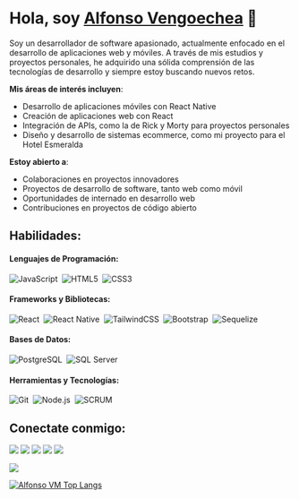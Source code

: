 # Hola, soy [Alfonso Vengoechea](https://alfonsovengoechea.github.io) 👋

Soy un desarrollador de software apasionado, actualmente enfocado en el desarrollo de aplicaciones web y móviles. A través de mis estudios y proyectos personales, he adquirido una sólida comprensión de las tecnologías de desarrollo y siempre estoy buscando nuevos retos.

**Mis áreas de interés incluyen**:
- Desarrollo de aplicaciones móviles con React Native
- Creación de aplicaciones web con React
- Integración de APIs, como la de Rick y Morty para proyectos personales
- Diseño y desarrollo de sistemas ecommerce, como mi proyecto para el Hotel Esmeralda

**Estoy abierto a**:
- Colaboraciones en proyectos innovadores
- Proyectos de desarrollo de software, tanto web como móvil
- Oportunidades de internado en desarrollo web
- Contribuciones en proyectos de código abierto

## Habilidades:

#### Lenguajes de Programación:

![JavaScript](https://img.shields.io/badge/JavaScript-F7DF1E?style=for-the-badge&logo=javascript&logoColor=black)&nbsp;
![HTML5](https://img.shields.io/badge/HTML5-E34F26?style=for-the-badge&logo=html5&logoColor=white)&nbsp;
![CSS3](https://img.shields.io/badge/CSS3-1572B6?style=for-the-badge&logo=css3&logoColor=white)&nbsp;

#### Frameworks y Bibliotecas:

![React](https://img.shields.io/badge/React-20232A?style=for-the-badge&logo=react&logoColor=61DAFB)&nbsp;
![React Native](https://img.shields.io/badge/React_Native-20232A?style=for-the-badge&logo=react&logoColor=61DAFB)&nbsp;
![TailwindCSS](https://img.shields.io/badge/Tailwind_CSS-38B2AC?style=for-the-badge&logo=tailwind-css&logoColor=white)&nbsp;
![Bootstrap](https://img.shields.io/badge/Bootstrap-7952B3?style=for-the-badge&logo=bootstrap&logoColor=white)&nbsp;
![Sequelize](https://img.shields.io/badge/Sequelize-52B0E7?style=for-the-badge&logo=sequelize&logoColor=white)&nbsp;


#### Bases de Datos:

![PostgreSQL](https://img.shields.io/badge/PostgreSQL-316192?style=for-the-badge&logo=postgresql&logoColor=white)&nbsp;
![SQL Server](https://img.shields.io/badge/SQL_Server-CC2927?style=for-the-badge&logo=microsoftsqlserver&logoColor=white)&nbsp;

#### Herramientas y Tecnologías:

![Git](https://img.shields.io/badge/GIT-E44C30?style=for-the-badge&logo=git&logoColor=white)&nbsp;
![Node.js](https://img.shields.io/badge/Node.js-339933?style=for-the-badge&logo=nodedotjs&logoColor=white)&nbsp;
![SCRUM](https://img.shields.io/badge/scrum-316192?style=for-the-badge&logo=scrum&logoColor=white)&nbsp;

## Conectate conmigo:

<p align = "center">

[<img src ="https://img.shields.io/badge/website-%23.svg?&style=for-the-badge&logo=www&logoColor=white%22&color=black">](https://portafolio-aresvm.netlify.app/)
[<img src="https://img.shields.io/badge/facebook-%231DA1F2.svg?&style=for-the-badge&logo=facebook&logoColor=white&color=black" />](https://www.facebook.com/alfonso.vengoechea/) 
[<img src="https://img.shields.io/badge/linkedin-%2312100E.svg?&style=for-the-badge&logo=linkedin&logoColor=white&color=black" />](https://www.linkedin.com/in/alfonsovengoechea/)
[<img src="https://img.shields.io/badge/medium-%2312100E.svg?&style=for-the-badge&logo=medium&logoColor=white&color=black" />](https://medium.com/@alfonsovengoechea)
[<img src="https://img.shields.io/badge/instagram-%2312100E.svg?&style=for-the-badge&logo=instagram&logoColor=white&color=black" />](https://www.instagram.com/alfonsovengoechea13)
</p>

[<img src="https://github-readme-stats.vercel.app/api?username=alfonsovm13&theme=algolia&count_private=true&include_all_commits=true&show_icons=true" />](https://github.com/alfonsovm13/github-readme-stats)

[![Alfonso VM Top Langs](https://github-readme-stats.vercel.app/api/top-langs/?username=alfonsovm13&theme=algolia&hide=Jupyter&layout=compact&show_icons=true)](https://github.com/alfonsovm13/github-readme-stats)

